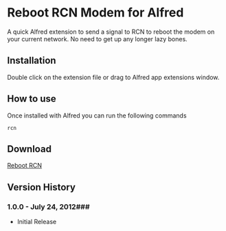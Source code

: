 Reboot RCN Modem for Alfred
============

A quick Alfred extension to send a signal to RCN to reboot the modem on your current network. No need to get up any longer lazy bones.

Installation
----------------

Double click on the extension file or drag to Alfred app extensions window.

How to use
----------------

Once installed with Alfred you can run the following commands

    rcn

Download
----------------
[Reboot RCN](https://github.com/phpfunk/Alfred-Reboot-RCN/downloads)


## Version History ##
### 1.0.0 - July 24, 2012###

- Initial Release
